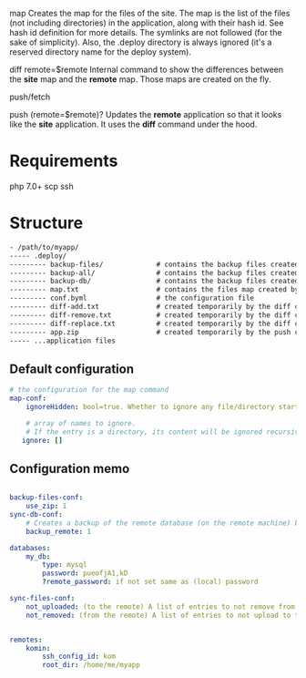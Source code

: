 map
    Creates the map for the files of the site.
    The map is the list of the files (not including directories) in the application, along with their hash id.
    See hash id definition for more details.
    The symlinks are not followed (for the sake of simplicity).
    Also, the .deploy directory is always ignored (it's a reserved directory name for the deploy system).




diff remote=$remote
    Internal command to show the differences between the **site** map and the **remote** map.
    Those maps are created on the fly.



push/fetch


push (remote=$remote)?
    Updates the **remote** application so that it looks like the **site** application.
    It uses the **diff** command under the hood.







Requirements
============
php 7.0+
scp
ssh



Structure
==========


```txt
- /path/to/myapp/
----- .deploy/
--------- backup-files/             # contains the backup files created by the backup-files command
--------- backup-all/               # contains the backup files created by the backup-all command
--------- backup-db/                # contains the backup files created by the backup-db command
--------- map.txt                   # contains the files map created by the map command
--------- conf.byml                 # the configuration file
--------- diff-add.txt              # created temporarily by the diff command with flag -f. Usually removed by another command.
--------- diff-remove.txt           # created temporarily by the diff command with flag -f. Usually removed by another command.
--------- diff-replace.txt          # created temporarily by the diff command with flag -f. Usually removed by another command.
--------- app.zip                   # created temporarily by the push command with flag -z. Usually removed after use.
----- ...application files
````




Default configuration
----------

```yaml
# the configuration for the map command
map-conf:
    ignoreHidden: bool=true. Whether to ignore any file/directory starting with dot (.).

    # array of names to ignore.
    # If the entry is a directory, its content will be ignored recursively.
   ignore: []

```



Configuration memo
-----------

```yaml

backup-files-conf:
    use_zip: 1
sync-db-conf:
    # Creates a backup of the remote database (on the remote machine) before it's replaced by the site database
    backup_remote: 1

databases:
    my_db:
        type: mysql
        password: pueofjA1,kD
        ?remote_password: if not set same as (local) password

sync-files-conf:
    not_uploaded: (to the remote) A list of entries to not remove from the remote.
    not_removed: (from the remote) A list of entries to not upload to the remote.


remotes:
    komin:
        ssh_config_id: kom
        root_dir: /home/me/myapp

```
